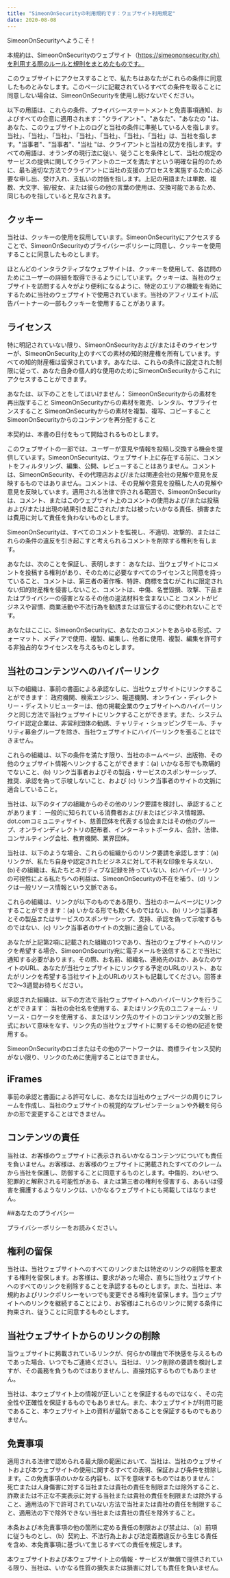 ```yaml
---
title: "SimeonOnSecurityの利用規約です：ウェブサイト利用規定"
date: 2020-08-08
---
```


SimeonOnSecurityへようこそ！

本規約は、SimeonOnSecurityのウェブサイト（https://simeononsecurity.ch）を利用する際のルールと規則をまとめたものです。

このウェブサイトにアクセスすることで、私たちはあなたがこれらの条件に同意したものとみなします。このページに記載されているすべての条件を取ることに同意しない場合は、SimeonOnSecurityを使用し続けないでください。

以下の用語は、これらの条件、プライバシーステートメントと免責事項通知、およびすべての合意に適用されます："クライアント"、"あなた"、"あなたの "は、あなた、このウェブサイト上のログと当社の条件に準拠している人を指します。当社」、「当社」、「当社」、「当社」、「当社」、「当社」、「当社」は、当社を指します。"当事者"、"当事者"、"当社 "は、クライアントと当社の双方を指します。すべての用語は、オランダの現行法に従い、従うことを条件として、当社の規定のサービスの提供に関してクライアントのニーズを満たすという明確な目的のために、最も適切な方法でクライアントに当社の支援のプロセスを実施するために必要な申し出、受け入れ、支払いの対価を指します。上記の用語または単数、複数、大文字、彼/彼女、または彼らの他の言葉の使用は、交換可能であるため、同じものを指していると見なされます。

## クッキー

当社は、クッキーの使用を採用しています。SimeonOnSecurityにアクセスすることで、SimeonOnSecurityのプライバシーポリシーに同意し、クッキーを使用することに同意したものとします。

ほとんどのインタラクティブなウェブサイトは、クッキーを使用して、各訪問のためにユーザーの詳細を取得できるようにしています。クッキーは、当社のウェブサイトを訪問する人々がより便利になるように、特定のエリアの機能を有効にするために当社のウェブサイトで使用されています。当社のアフィリエイト/広告パートナーの一部もクッキーを使用することがあります。

## ライセンス

特に明記されていない限り、SimeonOnSecurityおよび/またはそのライセンサーが、SimeonOnSecurity上のすべての素材の知的財産権を所有しています。すべての知的財産権は留保されています。あなたは、これらの条件に設定された制限に従って、あなた自身の個人的な使用のためにSimeonOnSecurityからこれにアクセスすることができます。

あなたは、以下のことをしてはいけません：
SimeonOnSecurityからの素材を再出版すること SimeonOnSecurityからの素材を販売、レンタル、サブライセンスすること SimeonOnSecurityからの素材を複製、複写、コピーすること SimeonOnSecurityからのコンテンツを再分配すること

本契約は、本書の日付をもって開始されるものとします。

このウェブサイトの一部では、ユーザーが意見や情報を投稿し交換する機会を提供しています。SimeonOnSecurityは、ウェブサイト上に存在する前に、コメントをフィルタリング、編集、公開、レビューすることはありません。コメントは、SimeonOnSecurity、その代理店および/または関連会社の見解や意見を反映するものではありません。コメントは、その見解や意見を投稿した人の見解や意見を反映しています。適用される法律で許される範囲で、SimeonOnSecurityは、コメント、またはこのウェブサイト上のコメントの使用および/または投稿および/または出現の結果引き起こされた/または被ったいかなる責任、損害または費用に対して責任を負わないものとします。

SimeonOnSecurityは、すべてのコメントを監視し、不適切、攻撃的、またはこれらの条件の違反を引き起こすと考えられるコメントを削除する権利を有します。

あなたは、次のことを保証し、表明します：
あなたは、当ウェブサイトにコメントを投稿する権利があり、そのために必要なすべてのライセンスと同意を持っていること、コメントは、第三者の著作権、特許、商標を含むがこれに限定されない知的財産権を侵害しないこと、コメントは、中傷、名誉毀損、攻撃、下品またはプライバシーの侵害となるその他の違法材料を含まないこと コメントがビジネスや習慣、商業活動や不法行為を勧誘または宣伝するのに使われないことです。

あなたはここに、SimeonOnSecurityに、あなたのコメントをあらゆる形式、フォーマット、メディアで使用、複製、編集し、他者に使用、複製、編集を許可する非独占的なライセンスを与えるものとします。

## 当社のコンテンツへのハイパーリンク

以下の組織は、事前の書面による承認なしに、当社ウェブサイトにリンクすることができます：
政府機関、検索エンジン、報道機関、オンライン・ディレクトリー・ディストリビューターは、他の掲載企業のウェブサイトへのハイパーリンクと同じ方法で当社ウェブサイトにリンクすることができます。また、システムワイド認定企業は、非営利団体の勧誘、チャリティ・ショッピングモール、チャリティ募金グループを除き、当社ウェブサイトにハイパーリンクを張ることはできません。

これらの組織は、以下の条件を満たす限り、当社のホームページ、出版物、その他のウェブサイト情報へリンクすることができます：(a) いかなる形でも欺瞞的でないこと、(b) リンク当事者およびその製品・サービスのスポンサーシップ、推奨、承認を偽って示唆しないこと、および (c) リンク当事者のサイトの文脈に適合していること。

当社は、以下のタイプの組織からのその他のリンク要請を検討し、承認することがあります：
一般的に知られている消費者および/またはビジネス情報源、dot.comコミュニティサイト、慈善団体を代表する協会またはその他のグループ、オンラインディレクトリの配布者、インターネットポータル、会計、法律、コンサルティング会社、教育機関、業界団体。

当社は、以下のような場合、これらの組織からのリンク要請を承認します：(a)リンクが、私たち自身や認定されたビジネスに対して不利な印象を与えない、(b)その組織は、私たちとネガティブな記録を持っていない、(c)ハイパーリンクの可視性による私たちへの利益は、SimeonOnSecurityの不在を補う、(d) リンクは一般リソース情報という文脈である。

これらの組織は、リンクが以下のものである限り、当社のホームページにリンクすることができます：(a) いかなる形でも欺くものではない、(b) リンク当事者とその製品またはサービスのスポンサーシップ、支持、承認を偽って示唆するものではない、(c) リンク当事者のサイトの文脈に適合している。

あなたが上記第2項に記載された組織の1つであり、当社のウェブサイトへのリンクを希望する場合、SimeonOnSecurity宛に電子メールを送信することで当社に通知する必要があります。その際、お名前、組織名、連絡先のほか、あなたのサイトのURL、あなたが当社ウェブサイトにリンクする予定のURLのリスト、あなたがリンクを希望する当社サイト上のURLのリストも記載してください。回答まで2～3週間お待ちください。

承認された組織は、以下の方法で当社ウェブサイトへのハイパーリンクを行うことができます：
当社の会社名を使用する、またはリンク先のユニフォーム・リソース・ロケータを使用する、またはリンク先のサイトのコンテンツの文脈と形式において意味をなす、リンク先の当社ウェブサイトに関するその他の記述を使用する。

SimeonOnSecurityのロゴまたはその他のアートワークは、商標ライセンス契約がない限り、リンクのために使用することはできません。

## iFrames

事前の承認と書面による許可なしに、あなたは当社のウェブページの周りにフレームを作成し、当社のウェブサイトの視覚的なプレゼンテーションや外観を何らかの形で変更することはできません。

## コンテンツの責任

当社は、お客様のウェブサイトに表示されるいかなるコンテンツについても責任を負いません。お客様は、お客様のウェブサイトに掲載されたすべてのクレームから当社を保護し、防御することに同意するものとします。中傷的、わいせつ、犯罪的と解釈される可能性がある、または第三者の権利を侵害する、あるいは侵害を擁護するようなリンクは、いかなるウェブサイトにも掲載してはなりません。

##あなたのプライバシー

プライバシーポリシーをお読みください。

## 権利の留保

当社は、当社ウェブサイトへのすべてのリンクまたは特定のリンクの削除を要求する権利を留保します。お客様は、要求があった場合、直ちに当社ウェブサイトへのすべてのリンクを削除することを承認するものとします。また、当社は、本規約およびリンクポリシーをいつでも変更できる権利を留保します。当ウェブサイトへのリンクを継続することにより、お客様はこれらのリンクに関する条件に拘束され、従うことに同意するものとします。

## 当社ウェブサイトからのリンクの削除

当ウェブサイトに掲載されているリンクが、何らかの理由で不快感を与えるものであった場合、いつでもご連絡ください。当社は、リンク削除の要請を検討しますが、その義務を負うものではありませんし、直接対応するものでもありません。

当社は、本ウェブサイト上の情報が正しいことを保証するものではなく、その完全性や正確性を保証するものでもありません。また、本ウェブサイトが利用可能であること、本ウェブサイト上の資料が最新であることを保証するものでもありません。
## 免責事項

適用される法律で認められる最大限の範囲において、当社は、当社のウェブサイトおよび本ウェブサイトの使用に関するすべての表明、保証および条件を排除します。この免責事項のいかなる内容も、以下を意味するものではありません：
死亡または人身傷害に対する当社または貴社の責任を制限または除外すること、詐欺または不正な不実表示に対する当社または貴社の責任を制限または除外すること、適用法の下で許可されていない方法で当社または貴社の責任を制限すること、適用法の下で除外できない当社または貴社の責任を除外すること。

本条および本免責事項の他の箇所に定める責任の制限および禁止は、（a）前項に従うものとし、（b）契約上、不法行為上および法定義務違反から生じる責任を含め、本免責事項に基づいて生じるすべての責任を規定します。

本ウェブサイトおよび本ウェブサイト上の情報・サービスが無償で提供されている限り、当社は、いかなる性質の損失または損害に対しても責任を負いません。
